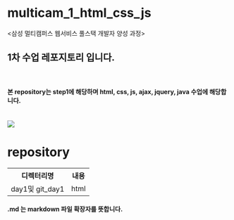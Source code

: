 # multicam_1_html_css_js
&lt;삼성 멀티캠퍼스 웹서비스 풀스택 개발자 양성 과정>
<br>
## 1차 수업 레포지토리 입니다.
<br>

#### 본 repository는 step1에 해당하며 html, css, js, ajax, jquery, java 수업에 해당합니다.

<br>
<img src="https://event.multicampus.com/backend/images/promotion/PR010149/pc/visual-06.png">

<br>
<h1>repository</h1>
<table>
  <tr><th>디렉터리명</th><th>내용</th></tr>
  <tr><td>day1및 git_day1</td><td>html</td></tr>
</table>
  

#### .md 는 markdown 파일 확장자를 뜻합니다. 
